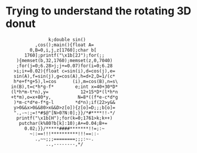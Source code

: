 # Trying to understand the rotating 3D donut
                    k;double sin()
               ,cos();main(){float A=
             0,B=0,i,j,z[1760];char b[
           1760];printf("\x1b[2J");for(;;
        ){memset(b,32,1760);memset(z,0,7040)
        ;for(j=0;6.28>j;j+=0.07)for(i=0;6.28
       >i;i+=0.02){float c=sin(i),d=cos(j),e=
       sin(A),f=sin(j),g=cos(A),h=d+2,D=1/(c*
       h*e+f*g+5),l=cos      (i),m=cos(B),n=s\
      in(B),t=c*h*g-f*        e;int x=40+30*D*
      (l*h*m-t*n),y=            12+15*D*(l*h*n
      +t*m),o=x+80*y,          N=8*((f*e-c*d*g
       )*m-c*d*e-f*g-l        *d*n);if(22>y&&
       y>0&&x>0&&80>x&&D>z[o]){z[o]=D;;;b[o]=
       ".,-~:;=!*#$@"[N>0?N:0];}}/*#****!!-*/
        printf("\x1b[H");for(k=0;1761>k;k++)
         putchar(k%80?b[k]:10);A+=0.04;B+=
           0.02;}}/*****####*******!!=;:~
             ~::==!!!**********!!!==::-
               .,~~;;;========;;;:~-.
                   ..,--------,*/

